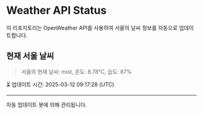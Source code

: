 
# Weather API Status

이 리포지토리는 OpenWeather API를 사용하여 서울의 날씨 정보를 자동으로 업데이트합니다.

## 현재 서울 날씨
> 서울의 현재 날씨: mist, 온도: 8.78°C, 습도: 87%

⏳ 업데이트 시간: 2025-03-12 09:17:28 (UTC)

---
자동 업데이트 봇에 의해 관리됩니다.

